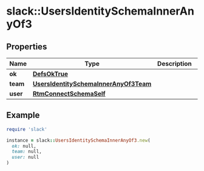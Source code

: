 # slack::UsersIdentitySchemaInnerAnyOf3

## Properties

| Name | Type | Description | Notes |
| ---- | ---- | ----------- | ----- |
| **ok** | [**DefsOkTrue**](DefsOkTrue.md) |  |  |
| **team** | [**UsersIdentitySchemaInnerAnyOf3Team**](UsersIdentitySchemaInnerAnyOf3Team.md) |  |  |
| **user** | [**RtmConnectSchemaSelf**](RtmConnectSchemaSelf.md) |  |  |

## Example

```ruby
require 'slack'

instance = slack::UsersIdentitySchemaInnerAnyOf3.new(
  ok: null,
  team: null,
  user: null
)
```

